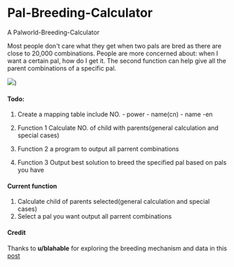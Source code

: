 # Pal-Breeding-Calculator

A  Palworld-Breeding-Calculator

Most people don't care what they get when two pals are bred as there are close to 20,000 combinations. People are more concerned about: when I want a certain pal, how do I get it. The second function can help give all the parent combinations of a specific pal.

![](https://cdn.mos.cms.futurecdn.net/jrsca3q3Ki7T8iJMUfuwvP-650-80.jpg))
#### Todo:

1. Create a mapping table include NO.  - power - name(cn) - name -en

2. Function 1 Calculate NO. of child with parents(general calculation and special cases)

3. Function 2 a program to output all parrent combinations 

4. Function 3 Output best solution to breed the specified pal based on pals you have
   
#### Current function

1. Calculate child of parents selected(general calculation and special cases)
2. Select a pal you want output all parrent combinations 
#### Credit

Thanks to **u/blahable** for exploring the breeding mechanism and data in this [post](https://www.reddit.com/r/Palworld/comments/19d98ws/spreadsheet_all_breeding_combinations_datamined/)

